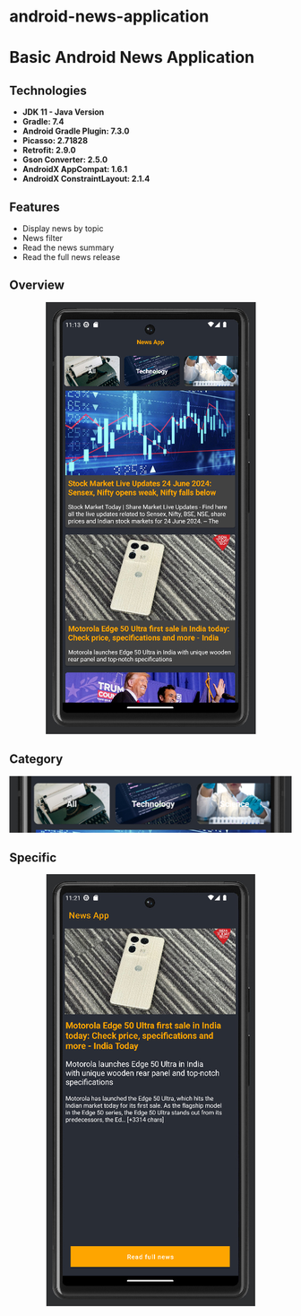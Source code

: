 # android-news-application


<h1>Basic Android News Application</h1>


<h2>Technologies</h2>
<ul>
  <li><b>JDK 11 - Java Version</b></li>
  <li><b>Gradle: 7.4</b></li>
  <li><b>Android Gradle Plugin: 7.3.0</b></li>
  <li><b>Picasso: 2.71828</b></li>
  <li><b>Retrofit: 2.9.0</b></li>
  <li><b>Gson Converter: 2.5.0</b></li>
  <li><b>AndroidX AppCompat: 1.6.1</b></li>
  <li><b> AndroidX ConstraintLayout: 2.1.4</b></li>
 
  
</ul>

<!--Features-->
<h2>Features</h2>
<ul>
  <li>Display news by topic</li>
  <li>News filter</li>
  <li>Read the news summary</li>
  <li>Read the full news release</li>
</ul>


<!--Screenshots (GIFs/PNGs)-->
<h2>Overview</h2>
<p align="center">
  <img src="https://github.com/mtateeminhvu/android-news-application/blob/main/Home.jpg">
</p>

<h2>Category</h2>
<p align="center">
  <img src="https://github.com/mtateeminhvu/android-news-application/blob/main/Category.jpg">
</p>

<h2>Specific</h2>
<p align="center">
  <img src="https://github.com/mtateeminhvu/android-news-application/blob/main/Specific.jpg">
</p>



